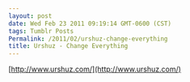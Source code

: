 ```yaml
---
layout: post
date: Wed Feb 23 2011 09:19:14 GMT-0600 (CST)
tags: Tumblr Posts
Permalink: /2011/02/urshuz-change-everything
title: Urshuz - Change Everything
---
```


[http://www.urshuz.com/](http://www.urshuz.com/)
